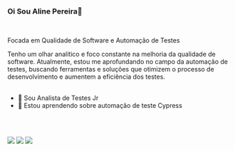 ### Oi Sou Aline Pereira👋


<br/>


Focada em Qualidade de Software e Automação de Testes

Tenho um olhar analítico e foco constante na melhoria da qualidade de software. Atualmente, estou me aprofundando no campo da automação de testes, buscando ferramentas e soluções que otimizem o processo de desenvolvimento e aumentem a eficiência dos testes.<br/><br/>



- 🔭 Sou Analista de Testes Jr
- 🌱 Estou aprendendo sobre automação de teste Cypress

<br/><br/>

<div> 
  <a href="https://www.instagram.com/alininhad/" target="_blank"><img src="https://img.shields.io/badge/-Instagram-%23E4405F?style=for-the-badge&logo=instagram&logoColor=white" target="_blank"></a>
   <a href = "mailto:alininhad@gmail.com"><img src="https://img.shields.io/badge/-Gmail-%23333?style=for-the-badge&logo=gmail&logoColor=white" target="_blank"></a>
  <a href="https://www.linkedin.com/in/aline-candido-pereira" target="_blank"><img src="https://img.shields.io/badge/-LinkedIn-%230077B5?style=for-the-badge&logo=linkedin&logoColor=white" target="_blank"></a> 
  
</div>
